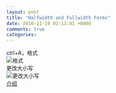 ```yaml
---
layout: post
title: "Halfwidth and Fullwidth Forms"
date: 2016-11-19 02:13:01 +0800
comments: true
categories: 
---
```

ctrl+A，格式  
![格式](https://raw.githubusercontent.com/qiuhaidong/qiuhaidong.github.com/source/source/images/halfwidth%20and%20fullwidth%20forms/1.jpg)  
更改大小写  
![更改大小写](https://raw.githubusercontent.com/qiuhaidong/qiuhaidong.github.com/source/source/images/halfwidth%20and%20fullwidth%20forms/2.jpg)  
[介绍](https://en.wikipedia.org/wiki/Halfwidth_and_fullwidth_forms)
